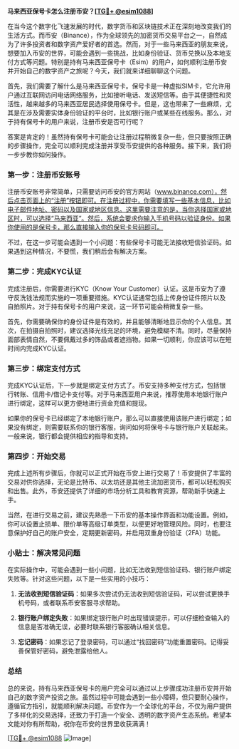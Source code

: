 **马来西亚保号卡怎么注册币安？[[TG💪+ @esim1088](https://t.me/s/esim1088)]**

在当今这个数字化飞速发展的时代，数字货币和区块链技术正在深刻地改变我们的生活方式。而币安（Binance），作为全球领先的加密货币交易平台之一，自然成为了许多投资者和数字资产爱好者的首选。然而，对于一些马来西亚的朋友来说，想要加入币安的世界，可能会遇到一些挑战，比如身份验证、货币兑换以及本地支付方式等问题。特别是持有马来西亚保号卡（Esim）的用户，如何顺利注册币安并开始自己的数字资产之旅呢？今天，我们就来详细聊聊这个问题。

首先，我们需要了解什么是马来西亚保号卡。保号卡是一种虚拟SIM卡，它允许用户通过互联网访问电话网络服务，比如接听电话、发送短信等。由于其便捷性和灵活性，越来越多的马来西亚居民选择使用保号卡。但是，这也带来了一些麻烦，尤其是在涉及需要实体身份验证的平台时，比如银行账户或某些在线服务。那么，对于持有保号卡的用户来说，注册币安是否可行呢？

答案是肯定的！虽然持有保号卡可能会让注册过程稍微复杂一些，但只要按照正确的步骤操作，完全可以顺利完成注册并享受币安提供的各种服务。接下来，我们将一步步教你如何操作。

### 第一步：注册币安账号

注册币安账号非常简单，只需要访问币安的官方网站（www.binance.com），然后点击页面上的“注册”按钮即可。在注册过程中，你需要填写一些基本信息，比如电子邮件地址、密码以及国家或地区信息。这里需要注意的是，当你选择国家或地区时，可以选择“马来西亚”。然后，系统会要求你输入手机号码以验证身份。如果你使用的是保号卡，那么直接输入你的保号卡号码即可。

不过，在这一步可能会遇到一个小问题：有些保号卡可能无法接收短信验证码。如果遇到这种情况，不要慌，我们稍后会有解决方案。

### 第二步：完成KYC认证

完成注册后，你需要进行KYC（Know Your Customer）认证。这是币安为了遵守反洗钱法规而实施的一项重要措施。KYC认证通常包括上传身份证件照片以及自拍照片。对于持有保号卡的用户来说，这一环节可能会稍微复杂一些。

首先，你需要确保你的身份证件是有效的，并且能够清晰地显示你的个人信息。其次，在拍摄自拍照时，建议选择光线充足的环境，避免模糊不清。同时，尽量保持面部表情自然，不要佩戴过多的饰品或者遮挡物。如果一切顺利，你应该可以在短时间内完成KYC认证。

### 第三步：绑定支付方式

完成KYC认证后，下一步就是绑定支付方式了。币安支持多种支付方式，包括银行转账、信用卡/借记卡支付等。对于马来西亚用户来说，推荐使用本地银行账户进行绑定，这样可以更方便地进行资金充值和提现。

如果你的保号卡已经绑定了本地银行账户，那么可以直接使用该账户进行绑定；如果没有绑定，则需要联系你的银行客服，询问如何将保号卡与银行账户关联起来。一般来说，银行都会提供相应的指导和支持。

### 第四步：开始交易

完成上述所有步骤后，你就可以正式开始在币安上进行交易了！币安提供了丰富的交易对供你选择，无论是比特币、以太坊还是其他主流加密货币，都可以轻松购买和出售。此外，币安还提供了详细的市场分析工具和教育资源，帮助新手快速上手。

当然，在进行交易之前，建议先熟悉一下币安的基本操作界面和功能设置。例如，你可以设置止损单、限价单等高级订单类型，以便更好地管理风险。同时，也要注意保护好自己的账户安全，定期更新密码，并启用双重身份验证（2FA）功能。

### 小贴士：解决常见问题

在实际操作中，可能会遇到一些小问题，比如无法收到短信验证码、银行账户绑定失败等。针对这些问题，以下是一些实用的小技巧：

1. **无法收到短信验证码**：如果多次尝试仍无法收到短信验证码，可以尝试更换手机号码，或者联系币安客服寻求帮助。
   
2. **银行账户绑定失败**：如果绑定银行账户时出现错误提示，可以仔细检查输入的信息是否准确无误，必要时联系银行客服确认相关信息。

3. **忘记密码**：如果忘记了登录密码，可以通过“找回密码”功能重置密码。记得妥善保管好密码，避免泄露给他人。

### 总结

总的来说，持有马来西亚保号卡的用户完全可以通过以上步骤成功注册币安并开始自己的数字资产投资之旅。虽然过程中可能会遇到一些小障碍，但只要耐心操作，遵循官方指引，就能顺利解决问题。币安作为一个全球化的平台，不仅为用户提供了多样化的交易选择，还致力于打造一个安全、透明的数字资产生态系统。希望本文能对你有所帮助，祝你在币安的世界里收获满满！

[[TG💪+ @esim1088](https://t.me/s/esim1088) ![Image](https://i.postimg.cc/4NQfJmqS/Snipaste-2025-05-13-00-14-12.png)]